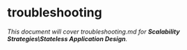 # troubleshooting

_This document will cover troubleshooting.md for **Scalability Strategies\Stateless Application Design**._
